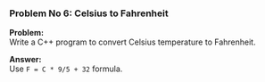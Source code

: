 ### Problem No 6: Celsius to Fahrenheit

**Problem:**  
Write a C++ program to convert Celsius temperature to Fahrenheit.

**Answer:**  
Use `F = C * 9/5 + 32` formula.
